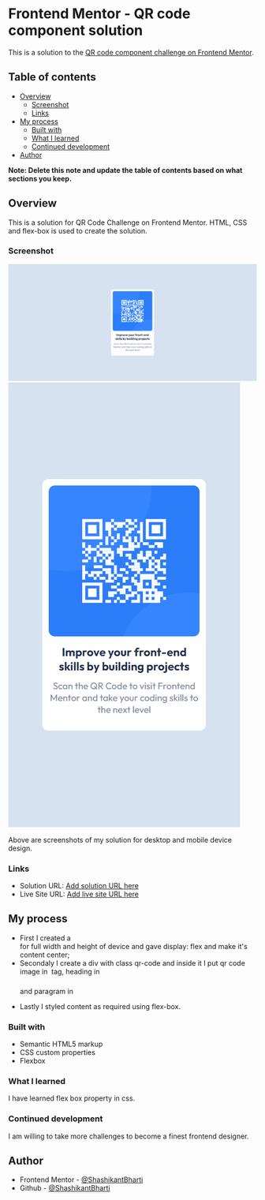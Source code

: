 # Frontend Mentor - QR code component solution

This is a solution to the [QR code component challenge on Frontend Mentor](https://www.frontendmentor.io/challenges/qr-code-component-iux_sIO_H).

## Table of contents

- [Overview](#overview)
  - [Screenshot](#screenshot)
  - [Links](#links)
- [My process](#my-process)
  - [Built with](#built-with)
  - [What I learned](#what-i-learned)
  - [Continued development](#continued-development)
- [Author](#author)

**Note: Delete this note and update the table of contents based on what sections you keep.**

## Overview

This is a solution for QR Code Challenge on Frontend Mentor. HTML, CSS and flex-box is used to create the solution.

### Screenshot

![](./solution-screenshots/Desktop-Version.png)
![](./solution-screenshots/Mobile-Version.png)

Above are screenshots of my solution for desktop and mobile device design.

### Links

- Solution URL: [Add solution URL here](https://your-solution-url.com)
- Live Site URL: [Add live site URL here](https://your-live-site-url.com)

## My process

- First I created a <div class="container"></div> for full width and height of device and gave display: flex and make it's content center;
- Secondaly I create a div with class qr-code and inside it I put qr code image in <img /> tag, heading in <h3></h3> and paragram in <p></p>
- Lastly I styled content as required using flex-box.

### Built with

- Semantic HTML5 markup
- CSS custom properties
- Flexbox

### What I learned

I have learned flex box property in css.

### Continued development

I am willing to take more challenges to become a finest frontend designer.

## Author

- Frontend Mentor - [@ShashikantBharti](https://www.frontendmentor.io/profile/ShashikantBharti)
- Github - [@ShashikantBharti](https://www.github.com/ShashikantBharti)
